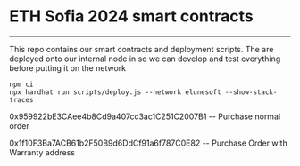 # ETH Sofia 2024 smart contracts 
___
This repo contains our smart contracts and deployment scripts.
The are deployed onto our internal node in so we can develop and test everything before putting it on the network

```shell
npm ci
npx hardhat run scripts/deploy.js --network elunesoft --show-stack-traces
```
0x959922bE3CAee4b8Cd9a407cc3ac1C251C2007B1 -- Purchase normal order

0x1f10F3Ba7ACB61b2F50B9d6DdCf91a6f787C0E82 -- Purchase Order with Warranty address